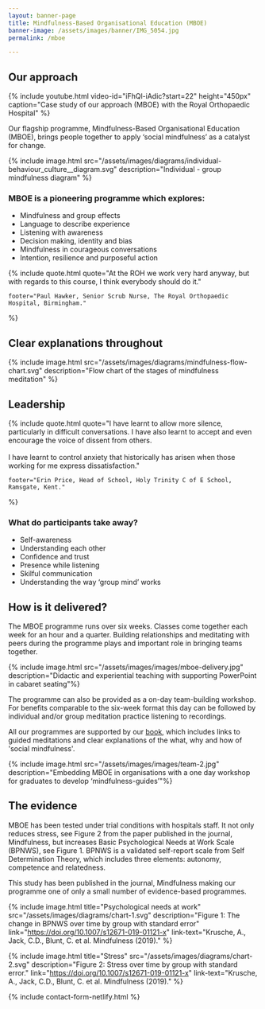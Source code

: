 ```yaml
---
layout: banner-page
title: Mindfulness-Based Organisational Education (MBOE)
banner-image: /assets/images/banner/IMG_5054.jpg
permalink: /mboe

---
```

## Our approach

{% include youtube.html 
	video-id="iFhQl-iAdic?start=22" height="450px"
	caption="Case study of our approach (MBOE) with the Royal Orthopaedic Hospital" %}

Our flagship programme, Mindfulness-Based Organisational Education (MBOE), brings people together to apply ‘social mindfulness’ as a catalyst for change.

{% include image.html
	src="/assets/images/diagrams/individual-behaviour_culture__diagram.svg"
	description="Individual - group mindfulness diagram"
%}

### MBOE is a pioneering programme which explores:

* Mindfulness and group effects
* Language to describe experience
* Listening with awareness
* Decision making, identity and bias
* Mindfulness in courageous conversations
* Intention, resilience and purposeful action


{% include quote.html
	quote="At the ROH we work very hard anyway, but with regards to this course, I think everybody should do it."
	
	footer="Paul Hawker, Senior Scrub Nurse, The Royal Orthopaedic Hospital, Birmingham."
%}

## Clear explanations throughout

{% include image.html
	src="/assets/images/diagrams/mindfulness-flow-chart.svg"
	description="Flow chart of the stages of mindfulness meditation"
%}


## Leadership

{% include quote.html
	quote="I have learnt to allow more silence, particularly in difficult conversations. I have also learnt to accept and even encourage the voice of dissent from others. 
	<br>
	<br>
	I have learnt to control anxiety that historically has arisen when those working for me express dissatisfaction."

	footer="Erin Price, Head of School, Holy Trinity C of E School, Ramsgate, Kent."
%}

### What do participants take away?
* Self-awareness
* Understanding each other
* Confidence and trust
* Presence while listening
* Skilful communication
* Understanding the way &lsquo;group mind&rsquo; works


## How is it delivered?
The MBOE programme runs over six weeks. Classes come together each week for an hour and a quarter. Building relationships and meditating with peers during the programme plays and important role in bringing teams together.

{% include image.html
	src="/assets/images/images/mboe-delivery.jpg"
	description="Didactic and experiential teaching with supporting PowerPoint in cabaret seating"%}

The programme can also be provided as a on-day team-building workshop. For benefits comparable to the six-week format this day can be followed by individual and/or group meditation practice listening to recordings. 

All our programmes are supported by our [book][1], which includes links to guided meditations and clear explanations of the what, why and how of 'social mindfulness'.

{% include image.html
	src="/assets/images/images/team-2.jpg"
	description="Embedding MBOE in organisations with a one day workshop for graduates to develop &lsquo;mindfulness-guides&rsquo;"%}

## The evidence

MBOE has been tested under trial conditions with hospitals staff. It not only reduces stress, see Figure 2 from the paper published in the journal, Mindfulness, but increases Basic Psychological Needs at Work Scale (BPNWS), see Figure 1. BPNWS is a validated self-report scale from Self Determination Theory, which includes three elements: autonomy, competence and relatedness. 

This study has been published in the journal, Mindfulness making our programme one of only a small number of evidence-based programmes.

{% include image.html title="Psychological needs at work" 
	src="/assets/images/diagrams/chart-1.svg" 
	description="Figure 1: The change in BPNWS over time by group with standard error"
	link="https://doi.org/10.1007/s12671-019-01121-x"
	link-text="Krusche, A., Jack, C.D., Blunt, C. et al. Mindfulness (2019)."
%}

{% include image.html title="Stress" 
	src="/assets/images/diagrams/chart-2.svg" 
	description="Figure 2: Stress over time by group with standard error."
	link="https://doi.org/10.1007/s12671-019-01121-x"
	link-text="Krusche, A., Jack, C.D., Blunt, C. et al. Mindfulness (2019)."
%}

{% include contact-form-netlify.html %} 

[1]: /social-mindfulness